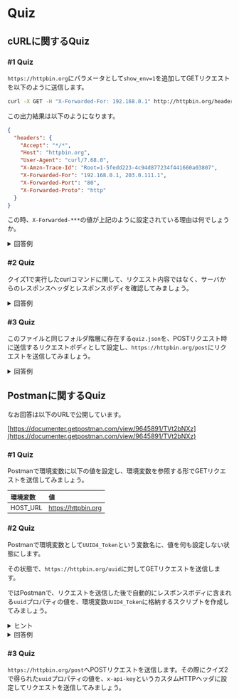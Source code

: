 # Quiz

<!-- START doctoc -->
<!-- END doctoc -->

## cURLに関するQuiz

### #1 Quiz

`https://httpbin.org`にパラメータとして`show_env=1`を追加してGETリクエストを以下のように送信します。

```bash
curl -X GET -H "X-Forwarded-For: 192.168.0.1" http://httpbin.org/headers\?show_env=1
```

この出力結果は以下のようになります。

```json
{
  "headers": {
    "Accept": "*/*", 
    "Host": "httpbin.org", 
    "User-Agent": "curl/7.68.0", 
    "X-Amzn-Trace-Id": "Root=1-5fedd223-4c94d877234f441660a03807", 
    "X-Forwarded-For": "192.168.0.1, 203.0.111.1", 
    "X-Forwarded-Port": "80", 
    "X-Forwarded-Proto": "http"
  }
}
```

この時、`X-Forwarded-***`の値が上記のように設定されている理由は何でしょうか。

<details>
<summary>回答例</summary>

`X-Forwarded-Proto`ヘッダは、プロキシやロードバランサへ接続するために使用したクライアントのプロトコル（HTTP、HTTPS）を特定するためのヘッダです。

![](./assets/quiz1_answer.svg)

参考資料

- [[MDN Web Docs] X-Forwarded-Proto](https://developer.mozilla.org/ja/docs/Web/HTTP/Headers/X-Forwarded-Proto)

</details>

### #2 Quiz

クイズ1で実行したcurlコマンドに関して、リクエスト内容ではなく、サーバからのレスポンスヘッダとレスポンスボディを確認してみましょう。

<details>
<summary>回答例</summary>

`-i`あるいは`--include`オプションを付与することでレスポンスを確認することができます。

```bash
$ curl -i -X GET -H "X-Forwarded-For: 192.168.0.1" http://httpbin.org/headers\?show_env=1
```

</details>

### #3 Quiz

このファイルと同じフォルダ階層に存在する`quiz.json`を、POSTリクエスト時に送信するリクエストボディとして設定し、`https://httpbin.org/post`にリクエストを送信してみましょう。

<details>
<summary>回答例</summary>

`-d`オプションでボディのデータを指定する際に、`@`プレフィックスを使用することで、ファイルを指定できます。

```bash
$ curl -X POST -d "@quiz.json" -H "Content-Type: application/json" "https://httpbin.org/post"
```

</details>

## Postmanに関するQuiz

なお回答は以下のURLで公開しています。

[https://documenter.getpostman.com/view/9645891/TVt2bNXz](https://documenter.getpostman.com/view/9645891/TVt2bNXz)

### #1 Quiz

Postmanで環境変数に以下の値を設定し、環境変数を参照する形でGETリクエストを送信してみましょう。

| 環境変数 | 値                  |
| :------- | :------------------ |
| HOST_URL | https://httpbin.org |

### #2 Quiz

Postmanで環境変数として`UUID4_Token`という変数名に、値を何も設定しない状態にします。

その状態で、`https://httpbin.org/uuid`に対してGETリクエストを送信します。

ではPostmanで、リクエストを送信した後で自動的にレスポンスボディに含まれる`uuid`プロパティの値を、環境変数`UUID4_Token`に格納するスクリプトを作成してみましょう。

<details>
<summary>ヒント</summary>

Postmanでは`Tests`タブにスクリプトを登録できる。

`Tests`タブの右側に表示されている[`learn more about tests script`](https://learning.postman.com/docs/writing-scripts/test-scripts/)を参考にできます。

</details>

<details>
<summary>回答例</summary>

```js
if(pm.response.to.have.status(200)){
    // 環境変数の値を初期化する
    pm.environment.unset('UUID4_Token')
    // UUID4_Toknnという環境変数に、レスポンスのuuidの値を格納する
    pm.environment.set('UUID4_Token', pm.response.json().uuid)
}
```

</details>

### #3 Quiz

`https://httpbin.org/post`へPOSTリクエストを送信します。その際にクイズ2で得られた`uuid`プロパティの値を、`x-api-key`というカスタムHTTPヘッダに設定してリクエストを送信してみましょう。

